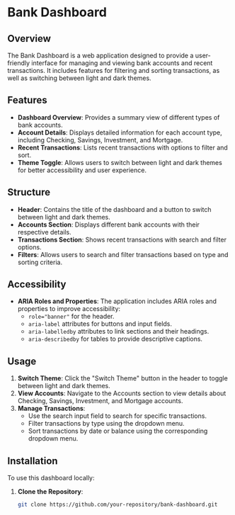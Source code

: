 # Bank Dashboard

## Overview

The Bank Dashboard is a web application designed to provide a user-friendly interface for managing and viewing bank accounts and recent transactions. It includes features for filtering and sorting transactions, as well as switching between light and dark themes.

## Features

- **Dashboard Overview**: Provides a summary view of different types of bank accounts.
- **Account Details**: Displays detailed information for each account type, including Checking, Savings, Investment, and Mortgage.
- **Recent Transactions**: Lists recent transactions with options to filter and sort.
- **Theme Toggle**: Allows users to switch between light and dark themes for better accessibility and user experience.

## Structure

- **Header**: Contains the title of the dashboard and a button to switch between light and dark themes.
- **Accounts Section**: Displays different bank accounts with their respective details.
- **Transactions Section**: Shows recent transactions with search and filter options.
- **Filters**: Allows users to search and filter transactions based on type and sorting criteria.

## Accessibility

- **ARIA Roles and Properties**: The application includes ARIA roles and properties to improve accessibility:
  - `role="banner"` for the header.
  - `aria-label` attributes for buttons and input fields.
  - `aria-labelledby` attributes to link sections and their headings.
  - `aria-describedby` for tables to provide descriptive captions.

## Usage

1. **Switch Theme**: Click the "Switch Theme" button in the header to toggle between light and dark themes.
2. **View Accounts**: Navigate to the Accounts section to view details about Checking, Savings, Investment, and Mortgage accounts.
3. **Manage Transactions**:
   - Use the search input field to search for specific transactions.
   - Filter transactions by type using the dropdown menu.
   - Sort transactions by date or balance using the corresponding dropdown menu.

## Installation

To use this dashboard locally:

1. **Clone the Repository**:
   ```bash
   git clone https://github.com/your-repository/bank-dashboard.git
